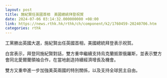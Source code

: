 ```yaml
---
layout: post
title: 施紀賢任英國首相　美國總統拜登祝賀
date: 2024-07-06 03:14:32.000000000 +08:00
link: https://news.rthk.hk/rthk/ch/component/k2/1760459-20240706.htm
categories: rthk
---
```


工黨勝出英國大選，施紀賢出任英國首相，美國總統拜登表示祝賀。

白宮表示，拜登同施紀賢對話，雙方重申繼續支持烏克蘭抵禦俄羅斯，並表示雙方會同北愛爾蘭領袖合作，在當地創造持續經濟增長及機會。

雙方又重申進一步加強美英兩國的特別關係，以及支持全球民主自由。
